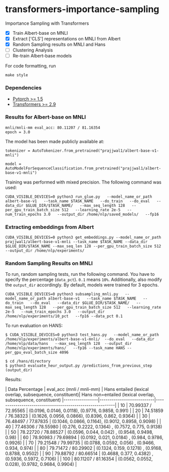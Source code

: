 # transformers-importance-sampling
Importance Sampling with Transformers

- [x] Train Albert-base on MNLI
- [x] Extract ['CLS'] representations on MNLI from Albert
- [x] Random Sampling results on MNLI and Hans
- [ ] Clustering Analysis
- [ ] Re-train Albert-base models

For code formatting, run
```
make style
```

### Dependencies
- [Pytorch >= 1.5](https://github.com/pytorch/pytorch)
- [Transformers >= 2.9](https://github.com/huggingface/transformers)

### Results for Albert-base on MNLI
```
mnli/mnli-mm eval_acc: 80.11207 / 81.16354
epoch = 3.0
```
The model has been made publicly available at:
```
tokenizer = AutoTokenizer.from_pretrained("prajjwal1/albert-base-v1-mnli")

model = AutoModelForSequenceClassification.from_pretrained("prajjwal1/albert-base-v1-mnli")
```
Training was performed with mixed precision. The following command was used:
```
CUDA_VISIBLE_DEVICES=0 python3 run_glue.py   --model_name_or_path albert-base-v1   --task_name $TASK_NAME   --do_train   --do_eval   --data_dir $GLUE_DIR/$TASK_NAME/   --max_seq_length 128   --per_gpu_train_batch_size 512   --learning_rate 2e-5   --num_train_epochs 3.0   --output_dir /home/nlp/saved_models/   --fp16
```

### Extracting embeddings from Albert
```
CUDA_VISIBLE_DEVICES=0 python3 get_embeddings.py --model_name_or_path prajjwal1/albert-base-v1-mnli --task_name $TASK_NAME --data_dir $GLUE_DIR/$TASK_NAME --max_seq_len 128 --per_gpu_train_batch_size 512 --output_dir /home/nlp/experiments/
```

### Random Sampling Results on MNLI

To run, random sampling tests, run the following command. You have to specify the percentage (`data_pct`). `0.1` means `10%`.
Additionally, also modify the `output_dir` accordingly. By default, models were trained for 3 epochs.

```
CUDA_VISIBLE_DEVICES=0 python3 subsampling_mnli.py   --model_name_or_path albert-base-v1   --task_name $TASK_NAME   --do_train   --do_eval   --data_dir $GLUE_DIR/$TASK_NAME/   --max_seq_length 128   --per_gpu_train_batch_size 512   --learning_rate 2e-5   --num_train_epochs 3.0   --output_dir /home/nlp/experiments/10_pct   --fp16 --data_pct 0.1
```

To run evaluation on HANS:
```
$ CUDA_VISIBLE_DEVICES=0 python3 test_hans.py   --model_name_or_path /home/nlp/experiments/albert-base-v1-mnli/  --do_eval   --data_dir /home/nlp/data/hans   --max_seq_length 128  --output_dir /home/nlp/experiments/hans/   --fp16 --task_name HANS --per_gpu_eval_batch_size 4096

$ cd /hans/directory
$ python3 evaluate_heur_output.py /predictions_from_previous_step (output_dir)
```


Results:

| Data Percentage | eval_acc (mnli / mnli-mm) | Hans entailed (lexical overlap, subsequence, constituent)| Hans non=entailed (lexical overlap, subsequence, constituent)
|-----------------|---------------------------|----------------------------------------------------------|
| 10              | 70.99337 /  72.95565      | (0.0196, 0.0146, 0.0118), (0.9776, 0.9858, 0.991)        |
| 20              | 74.51859 /  76.38323      | (0.1626, 0.0956, 0.0866), (0.8396, 0.862, 0.9364)        |
| 30              | 76.48497 /  77.87835      | (0.1046, 0.0866, 0.1164), (0.9012, 0.8958, 0.9098)       |
| 40              | 77.46306 /  78.55980      | (0.276, 0.2222, 0.1364) , (0.7572, 0.775, 0.9138)        |
| 50              | 78.22720 /  78.88527      | (0.0596, 0.044, 0.042)  , (0.9548, 0.9498, 0.98)         |
| 60              | 78.90983 /  79.69894      | (0.0192, 0.021, 0.0184) , (0.984, 0.9786, 0.9926)        |
| 70              | 79.21548 /  79.99735      | (0.0788, 0.0592, 0.056) , (0.9466, 0.934, 0.974)         | 
| 80              | 79.71472 /  80.29902      | (0.1324, 0.159, 0.1278) , (0.9168, 0.8788, 0.9502)       |
| 90              | 79.88792 /  80.66514      | (0.4688, 0.377, 0.4382) , (0.5936, 0.5972, 0.7106)       |
| 100             | 80.11207 /  81.16354      | (0.0562, 0.0552, 0.028), (0.9782, 0.9684, 0.9904)        |

